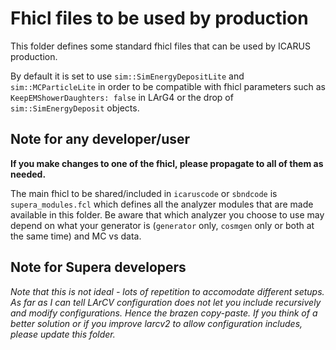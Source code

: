 # Fhicl files to be used by production

This folder defines some standard fhicl files that can be used by ICARUS production.

By default it is set to use `sim::SimEnergyDepositLite` and `sim::MCParticleLite`
in order to be compatible with fhicl parameters such as `KeepEMShowerDaughters: false`
in LArG4 or the drop of `sim::SimEnergyDeposit` objects.

## Note for any developer/user

**If you make changes to one of the fhicl, please propagate to all of them as needed.**

The main fhicl to be shared/included in `icaruscode` or `sbndcode` is `supera_modules.fcl`
which defines all the analyzer modules that are made available in this folder. Be aware
that which analyzer you choose to use may depend on what your generator is (`generator` only,
`cosmgen` only or both at the same time) and MC vs data.

## Note for Supera developers

_Note that this is not ideal - lots of repetition to accomodate different setups.
As far as I can tell LArCV configuration does not let you include recursively and
modify configurations. Hence the brazen copy-paste. If you think of a better solution
or if you improve larcv2 to allow configuration includes, please update this folder._
